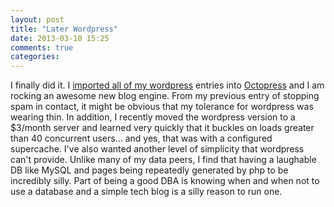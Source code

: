 ```yaml
---
layout: post
title: "Later Wordpress"
date: 2013-03-10 15:25
comments: true
categories: 
---
```

I finally did it. I [imported all of my wordpress][1] entries into [Octopress][2] and I am rocking an awesome new blog engine. From my previous entry of stopping spam in contact, it might be obvious that my tolerance for wordpress was wearing thin. In addition, I recently moved the wordpress version to a $3/month server and learned very quickly that it buckles on loads greater than 40 concurrent users... and yes, that was with a configured supercache. I've also wanted another level of simplicity that wordpress can't provide. Unlike many of my data peers, I find that having a laughable DB like MySQL and pages being repeatedly generated by php to be incredibly silly. Part of being a good DBA is knowing when and when not to use a database and a simple tech blog is a silly reason to run one.

 [1]: https://github.com/benbalter/wordpress-to-jekyll-exporter
 [2]: http://octopress.org